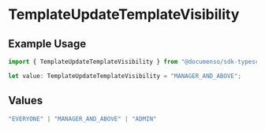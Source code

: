 # TemplateUpdateTemplateVisibility

## Example Usage

```typescript
import { TemplateUpdateTemplateVisibility } from "@documenso/sdk-typescript/models/operations";

let value: TemplateUpdateTemplateVisibility = "MANAGER_AND_ABOVE";
```

## Values

```typescript
"EVERYONE" | "MANAGER_AND_ABOVE" | "ADMIN"
```